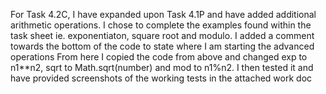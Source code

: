 For Task 4.2C, I have expanded upon Task 4.1P and have added additional arithmetic operations. I chose to complete the examples found within the task sheet ie. exponentiaton, square root and modulo.
I added a comment towards the bottom of the code to state where I am starting the advanced operations
From here I copied the code from above and changed exp to n1**n2, sqrt to Math.sqrt(number) and mod to n1%n2.
I then tested it and have provided screenshots of the working tests in the attached work doc

